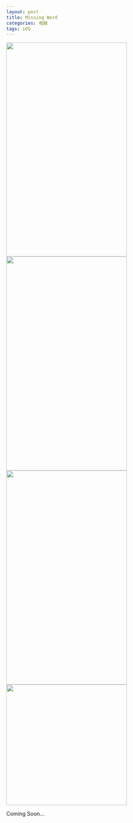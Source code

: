 ```yaml
---
layout: post
title: Missing Word
categories: 电脑
tags: iOS
---
```

<img src = "https://dl.dropbox.com/s/4xjl9ztilwakzmb/iOS%20Simulator%20Screen%20shot%20Oct%207%2C%202013%206.40.23%20PM.png" width = 320 height = 568>

<img src = "https://dl.dropbox.com/s/hs3xd9agftattj4/iOS%20Simulator%20Screen%20shot%20Oct%207%2C%202013%206.49.36%20PM.png" width = 320 height = 568>

<img src = "https://dl.dropbox.com/s/tt8ezqaambnkk9y/iOS%20Simulator%20Screen%20shot%20Oct%208%2C%202013%204.51.48%20PM.png" width = 320 height = 568>

<img src = "https://dl.dropbox.com/s/ixnushg2nhgtb8e/iTunesArtwork.png" width = 320 height = 320>

Coming Soon...

